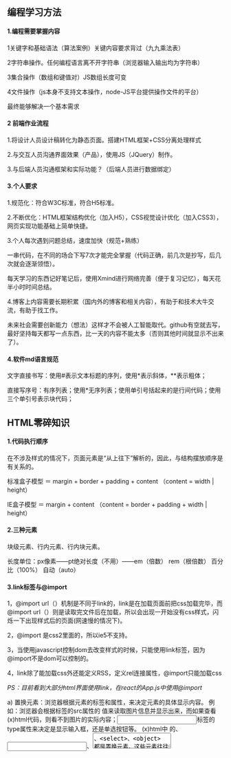 ## 编程学习方法

#### 1.编程需要掌握内容

1关键字和基础语法（算法案例）关键内容要求背过（九九乘法表）

2字符串操作。任何编程语言离不开字符串（浏览器输入输出均为字符串）

3集合操作（数组和键值对）JS数组长度可变

4文件操作（js本身不支持文本操作，node-JS平台提供操作文件的平台）

最终能够解决一个基本需求



#### 2 前端作业流程

1.将设计人员设计稿转化为静态页面。搭建HTML框架+CSS分离处理样式

2.与交互人员沟通界面效果（产品），使用JS（JQuery）制作。

3.与后端人员沟通框架和实际功能？（后端人员进行数据绑定）



#### 3.个人要求

1.规范化：符合W3C标准，符合H5标准。

2.不断优化：HTML框架结构优化（加入H5），CSS视觉设计优化（加入CSS3），网页实现功能基础上简单快捷。

3.个人每次遇到问题总结，速度加快（规范+熟练）

一串代码，在不同的场合下写7次才能完全掌握（代码正确，前几次是抄写，后几次就会逐渐领悟）。

每天学习的东西记好笔记后，使用Xmind进行网络完善（便于复习记忆），每天花半小时时间总结。

4.博客上内容需要长期积累（国内外的博客和相关内容），有助于和技术大牛交流，有助于找工作。

未来社会需要创新能力（想法）这样才不会被人工智能取代。github有空就去写，最好坚持每天都写一点东西，比一天的内容不能太多（否则其他时间就显示不出来了）。



#### 4.软件md语言规范

文字直接书写：使用#表示文本标题的序列，使用*表示斜体，**表示粗体；

直接写序号：有序列表；使用*无序列表；使用单引号括起来的是行间代码；使用三个单引号表示块代码；



## HTML零碎知识

#### 1.代码执行顺序

在不涉及样式的情况下，页面元素是“从上往下”解析的，因此，与结构摆放顺序是有关系的。

标准盒子模型 ＝ margin + border + padding + content （content =  width | height）

IE盒子模型 ＝ margin + content （content = border + padding + width | height）



#### 2.三种元素

块级元素、行内元素、行内块元素。

长度单位：px像素——pt绝对长度（不用）——em（倍数） rem（根倍数） 百分比（100%） 自动（auto）



#### 3.link标签与@import

1，@import url（）机制是不同于link的，link是在加载页面前把css加载完毕，而@import url（）则是读取完文件后在加载，所以会出现一开始没有css样式，闪烁一下出现样式后的页面(网速慢的情况下)。  

2，@import 是css2里面的，所以ie5不支持。  

3，当使用javascript控制dom去改变样式的时候，只能使用link标签，因为@import不是dom可以控制的。

4，link除了能加载css外还能定义RSS，定义rel连接属性，@import只能加载css  

​	*PS：目前看到大部分html界面使用link，在react的App.js中使用@import*



a) 置换元素：浏览器根据元素的标签和属性，来决定元素的具体显示内容。 
例如：浏览器会根据<img>标签的src属性的 值来读取图片信息并显示出来，而如果查看(x)html代码，则看不到图片的实际内容；<input>标签的type属性来决定是显示输入框，还是单选按钮等。 (x)html中 的<img>、<input>、<textarea>、<select>、<object> 都是置换元素。这些元素往往没有实际的内容，即是一个空元素。置换元素在其显示中生成了框，这也就是有的内联元素能够设置宽高的原因。

b) 不可替换元素：(x)html 的大多数元素是不可替换元素，即其内容直接表现给用户端（如浏览器）。例如： <label>label中的内容</label> 标签<label>是一个非置换元素，文字label中的内容”将全被显示。

#### 4. <video>标签

~~~txt
<video> 标签属性：
	poster：src 表示视频未播放的时候的图片（如果视频第一帧是黑色效果并不好）
	preload：auto（根据用户的网速情况决定是否自动下载视频）不同浏览器的视频空间样式不同。
	如果浏览器不支持H5新标签，可以插入object标签（Adobe flash player）
~~~

#### 5. H5新增标签

~~~html
<aside> 侧边栏
<mark> 突出显示文本
<progress> 进度条
<meter> 度量
<canvas> 画布***很重要的canvas
~~~



## JS零碎知识

#### 1.内存溢出

```txt
out of memory
	运行软件电脑内存不足
	域中数据过多超过要求
缓冲区溢出
	软件设计考虑不足，缓冲区溢出可能造成正在运行的其他内存数据丢失
	缓冲区数据溢出造成程序无法正常运行，或者按照入侵者的计划错误运行
	减少数据入侵的可能性；及时更改系统补丁；减少数据溢出
	通常情况下内存溢出会导致操作系统逐渐变慢
	编程开发测试过程中数据较少内存溢出可能性不大，实际用户并行操作可能造成内存溢出
解决办法
	garbage collection GC
	遍历程序，不被引用的孤立对象被及时清除
	在JS中也有类似的垃圾回收机制，这就造成了JS中时间计算精确性问题，setInterval问题等等
可能原因
	一次从数据库中加载过多数据
	集合类中对象引用后没有清空
	代码中死循环或者循环过多产生很多重复对象实体
	第三方软件的bug
	启动参数设置过小
```
#### 2.URL

```txt
名称：统一资源定位符 uniform resource locator
作用：说明互联网上某一文件的位置以及处理方式
编写：ASCII代码 是统一资源标识符
结构
	协议://用户名 密码@子域名 域名 
	顶级域名 ：端口号/目录/文件/文件名.文件后缀 参数值 标志
	1.模式/协议： 告诉浏览器怎样处理打开的文件
		http https  用安全套接字层传送的超文本传输协议
		ftp  文件传输协议
		Telnet 远程登录协议
	2.服务器IP名称和端口号
	3.服务器资源的具体地址（目录和文件名）
	说明12之间使用://隔开，23之间使用/隔开 3可以没有
		http://music.baidu.com/song/100575177/download?fm=altg_new3
分类
	绝对URL
		显示文件的完整路径
	相对URL
		以包含url文件夹的位置为参考点 描述目标文件的位置
缺点
	文件存放的的地址发生变化后，URL必须及时更新（开始设置好文件路径，避免文件改动或者重命名）
```
#### 3.HTML

```X-mind
HTML
	超文本标记语言 hybertext makeup link
HTML 5
	HTML 进化版本
		文档说明更简单 结构语义提供新标签
HTM
	=HTML
		在部分系统中DOS 文件名后缀最多三位 实际效果一致
SHTML
	SSI server side include 
		服务器端预处理编译——类似于ASP
```




#### 4.div

```X-mind
层叠样式表单元的位置和层次

属性
	常见属性
		id, class, title, style, dir, lang, xml:lang 
	剪辑绝对定位单元
		剪辑对象部分边缘，显示给用户剩下的区域
		clip :rect (top,right,bottom,left)
			使用相对或者绝对长度，或者auto关键字
	控制单元溢出
		overflow
			none
				允许浏览器显示溢出的内容，因此单元可溢出指定的区域。
			clip
				浏览器在单元底部和右边剪辑单元内容，这样，超出指定区域的单元内容将不显示
			scroll
				浏览器应该为单元提供滚动条以使用户能通过滚动来浏览被剪辑的内容。
```


#### 6.JSON

##### 6.1.介绍

JSON JavaScript Object Notation 对象表示方法：是一种存储和交换文本信息的语法。JSON比XML更小更快，更容易解析。JSON适应于不同的编程语言，使用JavaScript的语法描述数据对象。（属性和方法均使用引号）

JSON特点：可以使用AJAX进行传输；具有层级结构；可以通过JavaScript eval（）方法进行解析。JSON比XML更适合AJAX处理。

##### 6.2.创建JSON

```html
<script type="text/javascript">
  var JSONObject = {
    "name" = "Mike";
    "age" = 16;
    "phone" = "12345";
  }
  document.getElementById("myDiv").innerHTML = JSONObject.name;
</script>
```

##### 6.3.JSON语法

JSON语法是JavaScript的子集；大括号保存对象，中括号保存数组；名称：数值对。值的数据类型是number、string、boolean、array、object、null。



##### 6.4.JSON转化为object

从服务器上获取JSON文件，然后在网页中转化为JavaScript的object，使用这个数据。

==使用eval（）方法将JSON对象转化为JavaScript对象==，在之前的JSON对象文本前后加入括号避免语法错误。

```javascript
//转化成JavaScript对象
var object = eval("("+ JSONObject +")")
//使用JavaScript对象
document.getElenemtById("myDiv").innerHTML = object.array[2].age;
```

兼容性：JSON解析器在最新浏览器和方法中可以使用，在早期浏览器（ie6-7）使用JavaScript库处理。



#### 8.浏览器兼容性

早期浏览器不兼容部分CSS3代码和H5代码，有以下几种解决办法：

1.设置不同的属性，使用CSS3的新属性层叠早期属性（使用rgba层叠rgb属性）

2.引用早期插件Adobe flash等（使用video标签用户可以自动下载视频，不利于版权等）早期ie7浏览器使用flash兼容处理。



#### 9.特殊标签

以下几个标签不常用，见到认识即可。

<q>和<blockquote>区别

相同点：两个标签都表示引用，属性cite=URL（部分浏览器不兼容）这两个标签的作用：标签语义化，让浏览器明白引用情况（css统一修改样式）

不同点：前者是行内元素，后者是块级元素（中间可以放p）。在ie67中没有引号，ie89中全角引号，Chrome中半角引号——浏览器兼容性不好，实际的效果不美观，用处不多。使用块级元素部分浏览器呈现内部padding值。

PS：目前在商业网站还很少看到这两个标签。

~~~html
<li> list item 
<ol> ordered list 有序列表
<ul> unordered list 无序列表
~~~



#### 10.鼠标经过改变样式

方法一：使用CSS样式中伪类选择器——样式改变

~~~css
		div:hover {
			cursor: pointer;
		}
		div:active {
			cursor: crosshair;
		}
~~~

方法二：JS代码DOM事件

~~~html
<div id ="first" onmouseover = "mousein(this)" onmouseout = "mouseout(this)"></div>
<script>
		function mousein(tem) {
			tem.innerHTML = "come in";
			tem.style.background = "pink";
			tem.style.cursor = "pointer";
		}
		function mouseout(tem) {
			tem.innerHTML = "come out";
			tem.style.background = "skyblue";
			tem.style.cursor = "wait";
		}
	</script>
或者直接鼠标经过增加类（改变样式）。
如何把传统代码移植到框架上并且实现代码复用性？
~~~

#### 11 常见DOM错误

常见错误：希望元素节点包含文本内容。通过id可以访问element（标签）不能直接访问内部的文本node的值。

需要使用element.innerHTML访问文本节点的值。



报错：Cannot read property 'innerHTML' of null

原因：由于script放在head标签部分，执行JS代码时还未加载整个HTML文件，所以报错

解决方法：将JS标签和代码放在HTML内容后面，即可执行；或者设置JS代码在HTML文件加载后执行。



#### 12 文字动态改变

设置时间函数，用事件发生调用函数（窗口打开、点击按钮）。

时间函数内部，改变HTML的内容，或者改变文字的透明度，从而实现文字改变的效果。

~~~html
	<!-- 自适应浏览器 -->
	<meta name="viewport" content="width=device-width, initial-scale=1.0, minimum-scale=0.5, maximum-scale=2.0, user-scalable=yes" />     
	<meta name="apple-mobile-web-app-capable" content="yes" />    
	<meta name="format-detection" content="telephone=no" />   
</head>


<body>
	<h1 id="word">献给方元的一首诗</h1>
	<br /><br />
	<input type="button" onclick="change()" value="点击按钮" id="button1">
	<!-- <input type="button" onclick="endchange()" value="end" > -->
	<script type="text/javascript">
		// 定义数组
		var arr = ["献给方元的一首诗","如果相逢是缘"];
		var t ;
		var i = 0;
		var j = 20;
		window.open( change() );
      
		// 打开窗口（或者点击按钮）自动执行函数
		function change() {
			document.getElementById("button1").style.opacity = 0;
          	函数开始执行，按钮隐藏，如果超过数组长度，停止函数
			if (i == arr.length) {
				return;
			}
			document.getElementById("word").innerHTML = arr[i];
          	将数组的内容依次放到页面中
			i++;
			t = setTimeout("change()",2000);
		}
		function endchange() {
			clearTimeout(t);
		}
		// 定义循环时间函数
		// 方法一：文字逐渐添加到内容中
		// 方法二：使用JS文字逐渐显示（更改样式）
	</script>
~~~



#### 13 CSS初始化

腾讯-即时通讯网站

~~~css
body,ol,ul,h1,h2,h3,h4,h5,h6,p,th,td,dl,dd,form,fieldset,legend,input,textarea,select {
  margin:0;padding:0
} 
body { 
  font:12px"宋体","Arial Narrow",HELVETICA;
  background:#fff;
  -webkit-text-size-adjust:100%;
} 
a {
  color:#2d374b;
  text-decoration:none；
} 
a:hover {
  color:#cd0200;
  text-decoration:underline
} 
em { 
  font-style:normal
} 
li {
  list-style:none；
} 
img  {
  border:0;
  vertical-align:middle；
} 
table {
  border-collapse:collapse;
  border-spacing:0；
} 
p {word-wrap:break-word}
~~~

新浪-新闻博客网站

~~~css
body,ul,ol,li,p,h1,h2,h3,h4,h5,h6,form,fieldset,table,td,img,div{margin:0;padding:0;border:0;} 
body{background:#fff;color:#333;font-size:12px; margin-top:5px;font-family:"SimSun","宋体","Arial Narrow";} 
 
ul,ol{list-style-type:none;} 
select,input,img,select{vertical-align:middle;} 
 
a{text-decoration:none;} 
a:link{color:#009;} 
a:visited{color:#800080;} 
a:hover,a:active,a:focus{color:#c00;text-decoration:underline;}
~~~

淘宝-购物网站


~~~css
body, h1, h2, h3, h4, h5, h6, hr, p, blockquote, dl, dt, dd, ul, ol, li, pre, form, fieldset, legend, button, input, textarea, th, td { margin:0; padding:0; } 
//fieldset表单组（属性：name-disabled），内部使用legend表示表单组名称（H5）

body, button, input, select, textarea { font:12px/1.5tahoma, arial, \5b8b\4f53; } 

h1, h2, h3, h4, h5, h6{ font-size:100%; } 

address, cite, dfn, em, var { font-style:normal; } 
//dfn 特殊术语（不推荐使用）

code, kbd, pre, samp { font-family:couriernew, courier, monospace; } 
//<kbd> 标签定义键盘文本 pre 表示计算机源代码 

small{ font-size:12px; } 
ul, ol { list-style:none; } 

a { text-decoration:none; } 
a:hover { text-decoration:underline; } 

sup { vertical-align:text-top; } 
sub{ vertical-align:text-bottom; } 
legend { color:#000; } 

fieldset, img { border:0; } 
button, input, select, textarea { font-size:100%; } 
table { border-collapse:collapse; border-spacing:0; }
~~~

网易


~~~css
html {overflow-y:scroll;} 
body {margin:0; padding:29px00; font:12px"\5B8B\4F53",sans-serif;background:#ffffff;} 
div,dl,dt,dd,ul,ol,li,h1,h2,h3,h4,h5,h6,pre,form,fieldset,input,textarea,blockquote,p{padding:0; margin:0;} 
table,td,tr,th{font-size:12px;} 
li{list-style-type:none;} 
img{vertical-align:top;border:0;} 
ol,ul {list-style:none;} 
h1,h2,h3,h4,h5,h6{font-size:12px; font-weight:normal;} 
address,cite,code,em,th {font-weight:normal; font-style:normal;}
~~~

雅虎

~~~css
  body,div,dl,dt,dd,ul,ol,li,h1,h2,h3,h4,h5,h6,pre,code,form,fieldset,legend,input,button,textarea,p,blockquote,th,td { margin:0; padding:0; }
    body { background:#fff; color:#555; font-size:14px; font-family: Verdana, Arial, Helvetica, sans-serif; }
    td,th,caption { font-size:14px; }
    h1, h2, h3, h4, h5, h6 { font-weight:normal; font-size:100%; }
    address, caption, cite, code, dfn, em, strong, th, var { font-style:normal; font-weight:normal;}
    a { color:#555; text-decoration:none; }
    a:hover { text-decoration:underline; }
    img { border:none; }
    ol,ul,li { list-style:none; }
    input, textarea, select, button { font:14px Verdana,Helvetica,Arial,sans-serif; }
    table { border-collapse:collapse; }
    html {overflow-y: scroll;}

    .clearfix:after {content: "."; display: block; height:0; clear:both; visibility: hidden;}
    .clearfix { *zoom:1; }
~~~



#### 14 CSS兼容性

http://www.zymseo.com/16.html

https://www.jianshu.com/p/f66936ecdf99





#### 15 细节 

避免使用document.write(); 如果在文档加载后使用这个语句，将会覆盖之前文档（使用conslole.log进行调试）

选择对象：寻找标签（Tag name）-类别-索引id

更改属性：选择对象+属性——document.getElementsByTagName("img").src（属性） = "image/banner.jpg";

改变样式：选择对象+style+属性——document.getElementById("intro") .style.bankgroundColor = "red";

事件触发：onclick = "function(this)" 或者JS代码

~~~html
<body onload="checkCookies()"> 检查是否有缓存
<input type="text" id="fname" onchange="upperCase()"> 字符串改变后执行函数
~~~



鼠标事件：onmousedown, onmouseup 以及 onclick 构成了鼠标点击事件的所有部分。首先当点击鼠标按钮时，会触发 onmousedown 事件，当释放鼠标按钮时，会触发 onmouseup 事件，最后，当完成鼠标点击时，会触发 onclick 事件。

鼠标事件：onclick ondblclick onmouseenter onmouseover onmouseleave onmouseout



a标签使用target: _blank 链接后打开新的页面

innerText兼容性问题：低版本Firefox浏览器不支持innerText，支持textContent。但是ie678不支持textContent。



编译语言和脚本语言：编译语言（C++）需要编译器编译，执行更快；脚本语言直接运行，执行速度较慢（JS和Python比C++执行慢很多）。

用户使用jQuery时，可以从网站中引入jQuery库，也可以从Google或者Microsoft中引用jQuery库。

==当从官方网站引用这些内容（文件），可能本地其他网站访问会有缓存文件，便于网页快速加载。==

可以这样理解：JQuery是一个精简操作的JavaScript，可以完成大部分JavaScript的要求。



#### 17 库和框架

库和框架的区别（个人理解）：library和framework

library集中了函数和其他功能，使用者可以根据自己的需求使用库的功能（jQuary）。framework根据工程需要搭建了一个固定的模式，使用者在这个frame下进行工程开发（angular）。库就是自己组装电脑（根据个人的需求组装声卡显卡硬盘）；框架就是一个一体机（可能不完全适合自己，不过功能足够使用，市场上很多人使用相同的框架）。

HTML就是MC中的设计图，css是MC中的具体装饰，JS是MC中的红石及控制电路，library就是合成表（合成表是固定的，根据自己的需求合成组装工具，进行建筑），framework就是公开的mod（公开已经搭建完毕的框架，任何人的框架都是一样的，框架可以满足一个工程的实际需求（然而不同的mod具体合成操作也有不同），大家合作更加方便）。



#### 19. svg图片

可伸缩的矢量图格式（便于适应不同类型的浏览器和显示屏），使用xml定义。使用<svg>标签设置svg格式的图片。svg基于XML，可以用文本编辑器编辑。可以绘制图形，设置滤镜，设置渐变效果。

~~~html
canvas基于JavaScript语言进行2D绘图，一次性绘制图片（如果需要更改则全部重新渲染），可以以jpg或者png形式存储图片。适合于小游戏开发。

svg基于XML语言进行2D绘图，是一种独立的程序语言，每一个内容都是一个独立的对象，单独进行渲染，不适合游戏，适合谷歌地图等大型渲染应用。过度使用DOM技术会使得渲染效果减慢。

相同点：都可以在浏览器中创建图形。

webp图片格式：相对传统图片占用空间更小，淘宝和腾讯已经在使用（传统png-jpg-gif）。
~~~

position：H5通过GeoLocation API获得谷歌地图的接口，获得用户的地理位置，并在地图上标出来。实际上，用户给定浏览器的隐私权限不高，同时国内Google地图不开放，这个技术目前使用不多。



#### 20.定义函数

原则：高内聚低耦合——函数封装使功能相近的部分封装在一起（高耦合），对外界其他函数影响较小（低内聚）。

~~~javascript
方法一：函数字面量定义函数并执行。
var fn = function(){
alter("happy");
} （）；

方法二：函数关键字定义函数——函数声明和函数执行分离（更复杂）
function fn(){
alert("happy");
};
fn();

方法三：匿名函数-表达式定义并执行函数（后边需要传入参数）
(function (形式参数){
alert(形式参数);
}) (实际参数);

自执行函数属于匿名函数，多人开发时，避免全局函数的出现，避免冲突和函数覆盖。前两种函数的使用方法是全局函数。s匿名函数通常使用在预设代码中（方便修改，耦合性低）

~~~





#### 21 数据存储

1 存储数据

浏览器存储数据主要使用cookie。web storage主要分为local storage 和session storage。

storage（存储库）session（会议；对话）

local storage 主要存储在本地（长期存储在磁盘中）

session storage 主要存储在浏览器，关闭浏览器后数据消失。session Storage用于本地存储一个会话中的数据，这些数据只有在同一个会话中的页面才能访问并且当会话结束后数据也随之销毁。因此session Storage不是一种持久化的本地存储，仅仅是会话级别的存储。

这项技术需要PHP和JSP协同处理。



2 应用缓存

application cache：通过使用cache manifest技术将部分内容缓存到本地。

兼容性：IE不兼容，其他都兼容

优势：离线访问（用户可以在断网情况访问网站）；节省时间（早期访问的网站的缓存，再次访问节省时间）；减少服务器的压力（服务器减少传输的数据）

```html
<html manifest="demo.appcache">
```

注意：不同浏览器对缓存的内容限制不同（有的只有5MB）



3 web worker

是独立于界面的JavaScript脚本文件，与界面不冲突自己运行。

浏览器兼容性：IE不兼容，其他都兼容



#### 22 面试题

window.onload 和 jQuery 中的ready都表示窗口加载结束后触发事件，区别如下：

A. window.onload 表示页面中内容加载完全的事件（图片完全加载，视频和音频部分加载）；ready表示文档结构DOM树加载完全就执行事件（图片可以不用加载完全）；

B. window.onload只能执行一次（可以编写多个，只会执行一次）；ready会执行多次；

C. 简写：window.onload不能简化。$(document).ready(function(){}) 可以简化为 $(function(){}); 也就是常用的接口函数。

实际上页面进行渲染时，首先渲染DOM树，遇到img再请求服务器发送文件（除去懒加载）。




###### 面试题：

1.JS是什么语言？JS是基于对象的语言； 脚本语言（写出来解释执行，不需要编译）；基于原型和继承有关。

2.什么情况出现undefined？ 对象不存在一个方法，或者数组超出范围的下标；定义变量未赋值；函数没有返回值，或者return后面没数据。

3.对数组元素去重复？多种方法

方法一：新建空数组（对比是否有原始数据）存储数据，遍历旧数据。如果存在，就删除数组中的元素。判断一个数组有没有某个元素：indexOf ！= -1 不存在。？？

4.DOM操作：先获取元素，之后设置或者修改样式或者子节点。


###### HTML 错题

mate标签：可以提供有关页面的元信息（mate-information）表示搜索引擎和更新频度的描述和关键词。位于文档的头部，定义了与文档相关联的名称或者键值对。

children() 查询子元素（不包括孙元素）

html()返回DOM结构，不是元素集合

contents()获取匹配元素集合中每个元素的子节点，包括文本注释节点。

find()获得当前元素集合中每个元素的后代。



###### display:none 和 visibility:hidden 区别

visibility:hidden 会保留元素的空间。

repaint(重绘)元素的外观改变，元素的布局没有变化。例如改变outline-visibility-background color 不会影响到dom结构渲染。

reflow(渲染)会影响到dom结构渲染，reflow会触发repaint，会改变本身和父辈元素，开销昂贵，会导致性能下降，页面元素越多效果约明显。

display：none产生reflow(进一步触发repaint)，visibility:hidden只会触发repaint。



##### MVC架构

MVC模型：是一种架构型的模式，本身不引入新功能，只是帮助我们将开发的结构组织的更加合理，使展示与模型分离、流程控制逻辑、业务逻辑调用与展示逻辑分离。 

首先让我们了解下MVC（Model-View-Controller）三元组的概念： 

Model（模型）：数据模型，提供要展示的数据，因此包含数据和行为，可以认为是领域模型或JavaBean组件（包含数据和行为），不过现在一般都分离开来：Value Object（数据） 和 服务层（行为）。也就是模型提供了模型数据查询和模型数据的状态更新等功能，包括数据和业务。 

View（视图）：负责进行模型的展示，一般就是我们见到的用户界面，客户看到的东西。 

Controller（控制器）：接收用户请求，委托给模型进行处理（状态改变），处理完毕后把返回的模型数据返回给视图，由视图负责展示。 也就是说控制器做了个调度员的工作。

在标准的MVC中模型能主动推数据给视图进行更新（观察者设计模式，在模型上注册视图，当模型更新时自动更新视图），但在Web开发中模型是无法主动推给视图（无法主动更新用户界面），因为在Web开发是请求-响应模型。 

#### 23.Ajax

get方式表单数据会追加到URL后面，用户可以看到表单数据，浏览器会当做一个普通请求处理；post方法不会追加表单数据到URL后面（当然用户看不到）。浏览器会创建一个小型数据包，并将它发送到服务器（post数据量很大）。




### 常用单词

label标签；

radio 单选框；

checkbox 复选框；

select/option选择框/选择项；

**col span ****跨列**；

**row span ****跨行**；

cellspacing单元格间距（类似于margin）；

cellpadding单元格边距（类似于padding）；



​      slice（start, end）：切片，划分（选取下标是start到end的内容，新建一个数组，不会改变原始数组）

​      splice（index, how many, items... ）：铰接，粘接（从index下标位置开始计算，how many可以取大于等于0的数字，items是新加的内容）返回的部分是剪切的部分，会改变原始数组、

 

String对象的方法：

split：分割

substring：截取字符串

confirm：确认

 

事件：
srcElement：源对象，事件源
keyCode：键值

option：选项
attribute：属性
node：节点
append：附加

anchor───锚(标记)

textfield───文本框(单行)

textArea───文本域(多行)

 

radiobutton───单选按钮

checkbox───复选按钮

 

tr───tablerow,表格行

td───tabledata,单元格数据

th───tableheader,单元格表头

caption───单元格标题

 

option───可选项

 

DHTML───dynamicHTML,动态网页技术

 

eval───Evaluation,评价,鉴定

property───属性

blink───文本闪烁

strike───显示加删除线的文本

status───设置或检索窗口底部的状态栏中的消息。

timeout───超时

statusbars───状态栏

select───选中文本内容，突出显示输入区域

readonly───只读，文本框中的内容不能修改



## jQuery

##### 3.25


注意对比JQ语法和原生JS语法差别

JQ显示隐藏：$(node).hide()show();
document.getElementById("btn").style.display = "block";

JQ：$(node).text("hello")
document.getElementById("btn").innerText = "hello";

问题：寻找对象过程中（#和·少写、混淆）；熟悉JQ后，原生JS代码记得循环（循环中i/j/k不能混淆）；样式书写简化快捷键。

innerText和innerHTML区别：
innerText获得标签之间的纯文本内容（将标签过滤掉）；innerHTML获得标签之间的内容，包括子标签和内部的文本。innerText在低版本火狐中不兼容。

~~~html
兼容性处理
<pre class="html" name="code">
	//    get Tag Objects  
    var textFF = document.getElementById("textFF");  
	//    调用方法  
    var str = getText(box);  
    console.log(str);  
    /**  
     * 封装了一个获取标签之间的文本信息兼容版本函数  
     * @param element 标签对象  
     * @returns {*}  
     */  
    function getText(element) {  
        if(element.innerText) {  
            return element.innerText;     
        }else {  
            return element.textContent; //低版本的FF支持  
        }  
    }  
~~~



##### 3.26

​	JQ对象 $lis 是一个伪数组，可以使用数组的很多办法。JQ中也可以使用for循环。

​	JQ寻找对象，如果结果是一个伪数组，使用eq（n）选择下标（增加减少替换类）

​	美女相册：使用a标签将img包裹；之后点击缩略图，将缩略图所在的a的链接传入大图片的src中。（大图片和小图片不同的尺寸和分辨率）。将a中的title传给文字部分，将a中的href传给图片地址：注意部分标签的属性，div没有src和alt等属性，不能想当然传数据设置属性。a标签默认跳转属性取消：return: false;

​	切换TAB栏：鼠标经过某个元素，对应的元素显示，其他兄弟隐藏；

​	select-option标签：multiple 表示多选，size表示显示的选项

​	appendTo方法：把一个对象中的元素放入另一个对象中

​	list-style：none



##### 3.27

JQ弹幕效果：
val方法表示获取对象内部的文本；trim方法表示去除字符串两端的空格（注意：trim在ie早期不兼容）
prependTo方法：将某个对象放到另一个对象内部.

思路：首先设置按钮点击事件：如果文本框的内容为空（val方法和trim方法测试），直接return；如果文本框内部有文字，在ul内部append一个li标签，使用val方法获取文字放入li标签；之后清空文本框中的文字。（将ul设置浮动位于视频上面）相对定位绝对定位

JS中createChild——appendTo。在JQ中怎样实现？？？

问题一：script部分位于HTML前面，部分结果没法读取（将script部分包起来，使用window.onload：触发函数function（）{ }）。innerHTML不是方法，是一个属性（直接输出或者输出）；



##### 4.3

1.  JQ淘宝评分案例：五角星实际上是文字，分别在不同的li中存放；鼠标经过当前五角星时，当前五角星及之前五角星用变成红色实心文字；鼠标移除五角星后所有的五角星都是无色空心。当鼠标点击事件发生，当前的五角星及之前的五角星新加类（颜色改变），后边的五角星li移除类。

2.  JQ固定header部分案例：当页面scroll（向下滑动）到某个高度（header的高度），给header增加新类，让header固定定位，Z-index处于页面之上；可以设置header部分半透明；main部分设置margin-top为header的高度。当scroll向上移动到某个高度，header移除这个类。

3.  JQ手风琴案例：首先设置颜色数组，让不同的div背景颜色分别是不同的数组元素。鼠标经过某个div，这个元素的宽度变大，其他兄弟元素的宽度变小，当鼠标移出div，所有的div恢复原始的宽度。

4.  JQ手风琴封装函数案例：传入参数width和index；总长度已知，可以设置最大的长度和剩余的长度；index是子元素div的个数。在下一个事件触发时，上一个事件立即stop()；现在仍然有不足之处，当鼠标移动较快，最后一个DIV可能掉下去（一直没有合理解决，当前动画立即停止）。

5.  JS元素节点、属性节点操作：

    创建节点，写入节点内部元素

    创建属性，设置属性，链接属性和节点。

6.  JS表格创建操作（不断优化）：双重循环遍历数组。

7.  JS事件响应：事件发生触发函数，函数传入参数event。




##### 4.2 

1. 变量的作用域（局部变量在函数内部，全局变量在函数和上一层作用域中）。在同一个代码中，如果出现变量名和函数名出现冲突，那么先入为主，后一个将报错。函数的名称级别高于变量的名称。

2. 多重循环中使用标记语言跳出：常规的多重for循环可能遍历二维数组，break或者continue只能终止当前一层循环（可能需要设置其他变量终止第二层循环）。使用标记语言（名称：）在满足条件后直接采用break:名字的方式，直接跳出多重循环。

3. 使用arguments表示函数中传入的参数，可以传入数组，使用下标获取内部元素。
   使用`表示换行的字符串（es6语法）。使用括号创建函数的方法，新建函数。

4. Object.create（）创建对象，创建的对象的_ _proto _ _就是括号中的参数。相对于new Object更灵活。

5. 对象的原型prototype可以更改。

6. 面向对象的思维：使用对象批量创建对象（DivTag）设置对象的属性和样式，设置DOM的结构关系。
   创建元素：createElement
   设置节点：appendTo(Node)
   设置属性：style= “name","value";
   可以使用链式编程的方式一次性创建对象，统一样式。

   ~~~javascript
   new DivTag()._add(document.body)._style({
   	"height":"200px",
   	"width":"500px"
   });

   ~~~

7. BOM：事件触发后执行函数，可以将事件event传入到函数内部（clientX、clientY、screenX、screenY），获得当前鼠标的位置（可以进一步执行动画、动作等效果）。


1. 简单的几个算法：质数+兔子数列+水仙花数+求阶乘+排序算法；排序算法的三种情况（不断优化次数）


##### 4.6

政府网站学习 政府网站.html

设置页面长度宽度，如果不能很好地确定具体的像素，直接使用百分比确定不同子元素的高度和宽度。首先设置行（块DIV堆积，之后设置内部左右浮动，设置固定定位等）

~~~html
<script type="text/javascript">
    document.domain="sxxz.gov.cn";
    // 返回下载当前文档的服务器域名
    function openToolbar(){ 
    	/*无障碍*/
	if(window.location==top.location){
            window.location.href = "/wca.html?wcaUrl=" + location.href;
		}
    }
    // 涉及到框架：window.location表示获得当前页面的地址，window.location.href返回当前页面的URL。
    // top.location:返回最顶层的先辈窗口。如果窗口本身就是一个顶级窗口，存放着对窗口自身的引用；如果窗口是一个框架，那么top属性引用包含框架的顶层窗口。
</script>

<span style="padding:0 7px; width:1px; float:none;">|</span>
<span style="font-weight:600; margin-right:5px; ">·</span>
<!-- 设置不同链接之间的间隔 -->

<a href="javascript:;">
<a href="javascript:void(0);">
javascript是一个伪协议，当页面内容较多，点击a链接不会乱跳转，用户体验性较好。点击链接后，执行默认的代码（空代码）。
  
<a href="#" alt="新媒体-手机版" target="_blank">
<i class="header-icon-social-mobile"></i>
</a>

部分网站使用i表示小图标（icon）实际上语言规范不明确（应该使用span）使用i可以节省字母代码，不完全符合规范。gzip后代码量差距不大。bootstrap框架早期版本使用。

<form method="post" action="http://www.baidu.com" target="_blank">
method:发送form-data的方法（get-post）
action URL：提交表单信息的地址
target：规定在何处打开action URL（_blank _self _parent _top）
~~~

```html
<input type="hidden" name="channelid" value="260481">
隐藏的表单，用来传递数据，这部分数据及表单用户不可见 value表示具体的值，这样可以减少网页请求新数据。
详细介绍：https://blog.csdn.net/kuangruike/article/details/52127450

<script>
//可以将类名直接设置成指定的样式：w1000
$(document).on("click","a",function(){
if( cklink == 0 ) return;

jQuery的on方法
$(selector).on(event,childSelector,data,function)
选择器+事件（click）+子代选择器（a标签，可选，如果不填默认就是$选择器）+传入函数的参数（可选）+执行函数
对于document对象，点击后，a标签执行function();
var cf = layer.confirm

layer是一个JS库，主要是各种弹框（JQ库）。
<script>
  

```



## CSS

##### 1.浮动

当某个元素选择浮动，原始的流模式已经打破，不会占用之前的位置。如果之前div，那么div就会在在浮动元素下面，浮动元素就会覆盖下面的div的效果（默认z-index是相同的）；如果div中是span或者p等行内元素，那么这部分行内元素会自动在浮动元素周围分布（图片嵌入文字中，早期设置浮动的原因）

实际布局中，在浮动元素的父盒子上最好做一个清除浮动使用父盒子进行占位，避免流模式混乱。设计浮动时，通常给某个元素设置id。（浮动的毕竟是少的元素）

设置浮动的div必须设置宽度！

```css
text-size-adjust：auto | none | <percentage>
只在移动设备上生效：表示页面随着不同设备分辨率是否进行调节
-ms-text-size-adjust: 100%;
-webkit-text-size-adjust: 100%;

```

##### 2. SEO优化

text-indent: -9999px H1隐藏
字体偏移（首行缩进-9999px）通常情况在h1等位置用实际图片替代原始标题，如果h1没有文字，对于搜索引擎不友好。所以将h1部分文字设置首行缩进最大负值。

参考网站：
https://www.cnblogs.com/qiaocheng/archive/2012/06/14/2549769.html

使用

display:block 

visible:hidden
可以实现内容不显示，对于搜索引擎可能认为是垃圾进行处理，不会搜集到有用的消息。

main-xz.css
filter:Alpha(opacity=50) == pacity: 0.5; 
filter对ie早期浏览器的兼容处理（透明度）

transition 兼容性（ie9之前版本不兼容）

~~~
div
{
width:100px;
transition: width 2s;
-moz-transition: width 2s; /* Firefox 4 */
-webkit-transition: width 2s; /* Safari 和 Chrome */
-o-transition: width 2s; /* Opera */
}
~~~
javascript escapt()--unescape();表示加密与解密代码
ECMA3以后不提倡这个语法
找出文中的Unicode-%XX编码，将16进制转化（了解）政府网站全国专门审核加密

繁体简体转换
原生JS代码：https://blog.csdn.net/boyit0/article/details/53019560
也可以设置插件转换；在政府网站，港台等需要设置



text-indent: 2em;首行缩进2字符（也可以是负数，在logo部分设置h1负值为SEO优化）

a链接：link-visited-hover-active 四种状态

CSS部分外链可以引用多个样式，也具有层叠性（全国一个版本，山西一个版本，层叠式继承属性并作出少量更新）——最后的版本层叠。

书写样式尽量不要直接写标签，最好写类名（标签下面的类名），不同的样式使用不同的类（使用JS更改类更方便）。



如果涉及空行，最好使用内外边距的形式插入，不要使用br等标签，效果也不是很好。设置内外边距可以很好的调节边框，调节浮动等，如果设置br页面的灵活性和后期排版就不好弄了。

结构和样式分离弄好。在国外的网站中，class就是设置样式产生的；

表格中合并单元格：合并单元格：rowspan and colspan：跨行合并：合并几行属性为多少，在下一行减掉对应的标签；跨列合并：在同一行减掉对应的标签。原则：先上后下先左后右；

单标签：input-br-hr-img-base



embed 标签：嵌入的内容（可以是Adobe-flash）

属性：src="/i/helloworld.swf" 也可以插入第三方视频地址

多媒体：loop 循环次数 （-1表示无限循环）<audio><video>

======================================================================================================================== 7.20

##### CSS 第七天 总结

1.鼠标样式：cursor：default pointer 

2.表单轮廓：outline(border)

input: outline--none（css reset 预处理）

3.文本域禁止拖动：resize:none

4.居中：

​	文字居中：text-align:center; verticle-align: center;

​        盒子水平居中：margin： 0px auto;      

​	垂直居中：position：absolute；Top: 50% ; margin-top: -50px;（子盒子高度一半）

​       图片居中：display: block; verticle-align: center;

5.文字溢出：

​       Word-space:no-wrap;

​       Overflow:hidden;

​       Text-overflow:ellipsis or clip (使用省略号或者直接剪掉)

6.精灵图：

​       对于PC浏览器，使用精灵图显示小图标：backgroud-position: -10px-10px;

​       对于android，使用字体图标显示小图标：svg格式上传到文字库中

7.滑动门：

​       使用a和span嵌套，a和span分别设置padding-left和padding-right，使用同一张图片作为背景图层（精灵图）使用padding撑开盒子。当内容改变时，盒子的背景颜色保持一致。盒子不设置宽度。Display：inline-block;分别设置左浮动和右浮动。



8.伪元素：

​       在某个标签之前增加元素（使用JS中DOM可以实现）div:hover::before {}

​	Content: ””内容空，显示伪元素（必须有内容，空也行，如果没有内容伪元素不会显示）

在滑动门等应用很多（在已知元素前后新增伪元素）。

​	Display：block；

 

##### CSS 第八天 总结

动画为CSS3，大部分早期浏览器不兼容（查表）



1.动画2D：transform：效果名称+属性值

​       移动：translate（X,Y）

​       扩大：scale（0.5,0.5）——父元素overflow:hidden;

​       旋转：rotate(60 deg)——旋转中心：transform-origin：center-right；

​       倾斜：skew(10deg 20deg)

设置父元素：transition：all 2s (对象，持续时间；变形函数；开始时间) transition兼容性



2.动画3D：坐标轴：XYZ

​       旋转：rotateX（60 deg）

​	透视：perspective：1000px （父元素设置，参数越大效果不明显）

​	translateZ：变形（由远及近）

​	自定义动画：

​	Animation : run 2s ease 0s 10 normal 

​	@keyframes run { from A  to B }



3.伸缩布局——很便捷

​       父元素 display:flex; max-width:1000px; min-width:500px;

​       子元素：flex：2；

媒体查询：根据不同的终端设置不同的边框格式（移动端）。

~~~css
@media screen and (min-device-width :100px){
	#guarantee {
		margin-left:100px;
	}
}
当设备的屏幕宽度大于100px，执行下面的代码。这种情况在移动设备中会使用更多。
~~~



##### 2018-04-09

 @charset "UTF-8";

后面一定加分号，否则格式就会出错！！！！！

这句话必须放在css开头，前边不能有注释等，否则不符合规范。

如果不加上这句话，在浏览器中打开，中文部分就会显示乱码，英文部分仍然可以正常显示。



##### 2018-05-23

    * delete
        - 删除对象的属性
        - 删除未使用var声明的变量
        - 返回值为boolean 表示是否删除成功
        - 注意：删除的属性如果不存在，返回true
        - 删除的如果是原型中的属性，返回true 但是删除不成功
    
    * 异常的最大的特征：一旦发生异常，后面的代码都不会再执行
    * 异常处理语句 try catch finally
    ​```js
        try{
            //可能出现异常的代码
        }
        catch(e){
            //e就是出现异常的异常信息
            //出现异常后的处理代码
        }
        finally{
            //不管有没有出现异常，都会执行的代码
            //一般用来释放资源
        }
    ​```

##### 2018-07-02

设置文件和文件夹路径时，最好使用英文，避免使用中文和其他符号，可能字符编码出现异常，导致文件无法读取。设置英文路径查看更方便。注意绝对路径和相对路径的区别，部分操作涉及到绝对路径，文件位置发生变化或者重命名后就出现无法访问数据。

设置子元素水平垂直居中（在sass中使用）

~~~css
display:flex;
justify-content:center;
align-items:center;

letter-space
字间距（合理设置有助于阅读）
align="justify" 
两端对齐
~~~



